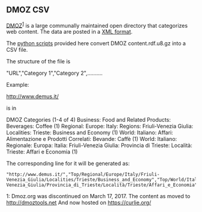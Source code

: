 ## DMOZ CSV

[DMOZ](http://dmoztools.net)<sup>[1](#dmoz_closed)</sup> is a large communally maintained open directory that categorizes web content. The data are posted in a [XML format](https://dmoztools.net/docs/en/rdf.html). 

The [python scripts](scripts/) provided here convert DMOZ content.rdf.u8.gz into a CSV file.  

The structure of the file is

"URL","Category 1","Category 2",..........

Example:

http://www.demus.it/

is in

DMOZ Categories (1-4 of 4)
Business: Food and Related Products: Beverages: Coffee (1)
Regional: Europe: Italy: Regions: Friuli-Venezia Giulia: Localities: Trieste: Business and Economy (1)
World: Italiano: Affari: Alimentazione e Prodotti Correlati: Bevande: Caffè (1)
World: Italiano: Regionale: Europa: Italia: Friuli-Venezia Giulia: Provincia di Trieste: Località: Trieste: Affari e Economia (1)

The corresponding line for it will be generated as:
```
"http://www.demus.it/","Top/Regional/Europe/Italy/Friuli-Venezia_Giulia/Localities/Trieste/Business_and_Economy","Top/World/Italiano/Affari/Alimentazione_e_Prodotti_Correlati/Bevande/Caffè","Top/World/Italiano/Regionale/Europa/Italia/Friuli-Venezia_Giulia/Provincia_di_Trieste/Località/Trieste/Affari_e_Economia","Top/Business/Food_and_Related_Products/Beverages/Coffee"
```

<a name="dmoz_closed">1</a>: Dmoz.org was discontinued on March 17, 2017. The content as moved to http://dmoztools.net And now hosted on
https://curlie.org/

